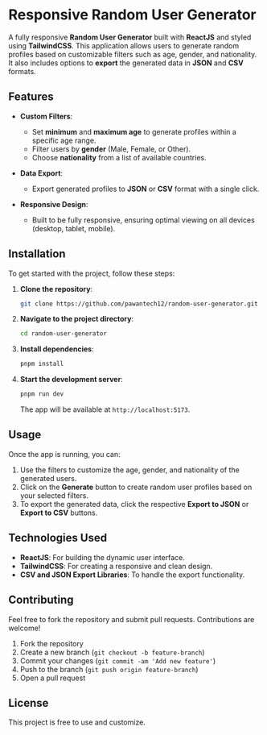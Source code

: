 # Responsive Random User Generator

A fully responsive **Random User Generator** built with **ReactJS** and styled using **TailwindCSS**. This application allows users to generate random profiles based on customizable filters such as age, gender, and nationality. It also includes options to **export** the generated data in **JSON** and **CSV** formats.

## Features

- **Custom Filters**: 
  - Set **minimum** and **maximum age** to generate profiles within a specific age range.
  - Filter users by **gender** (Male, Female, or Other).
  - Choose **nationality** from a list of available countries.

- **Data Export**: 
  - Export generated profiles to **JSON** or **CSV** format with a single click.
  
- **Responsive Design**: 
  - Built to be fully responsive, ensuring optimal viewing on all devices (desktop, tablet, mobile).

## Installation

To get started with the project, follow these steps:

1. **Clone the repository**:
   ```bash
   git clone https://github.com/pawantech12/random-user-generator.git
   ```
   
2. **Navigate to the project directory**:
   ```bash
   cd random-user-generator
   ```

3. **Install dependencies**:
   ```bash
   pnpm install
   ```

4. **Start the development server**:
   ```bash
   pnpm run dev
   ```

   The app will be available at `http://localhost:5173`.

## Usage

Once the app is running, you can:

1. Use the filters to customize the age, gender, and nationality of the generated users.
2. Click on the **Generate** button to create random user profiles based on your selected filters.
3. To export the generated data, click the respective **Export to JSON** or **Export to CSV** buttons.

## Technologies Used

- **ReactJS**: For building the dynamic user interface.
- **TailwindCSS**: For creating a responsive and clean design.
- **CSV and JSON Export Libraries**: To handle the export functionality.

## Contributing

Feel free to fork the repository and submit pull requests. Contributions are welcome!

1. Fork the repository
2. Create a new branch (`git checkout -b feature-branch`)
3. Commit your changes (`git commit -am 'Add new feature'`)
4. Push to the branch (`git push origin feature-branch`)
5. Open a pull request

## License

This project is free to use and customize.
